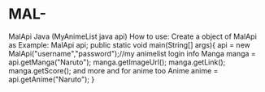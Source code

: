 # MAL-
MalApi Java (MyAnimeList java api)
 How to use:
 Create a object of MalApi as Example:
 MalApi api;
public static void main(String[] args){
     api = new MalApi("username","password");//my animelist login info
     Manga manga = api.getManga("Naruto");
     manga.getImageUrl();
     manga.getLink();
     manga.getScore();
     and more and for anime too
     Anime anime = api.getAnime("Naruto");
}
